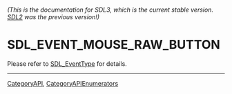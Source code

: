 ###### (This is the documentation for SDL3, which is the current stable version. [SDL2](https://wiki.libsdl.org/SDL2/) was the previous version!)
# SDL_EVENT_MOUSE_RAW_BUTTON

Please refer to [SDL_EventType](SDL_EventType) for details.

----
[CategoryAPI](CategoryAPI), [CategoryAPIEnumerators](CategoryAPIEnumerators)

